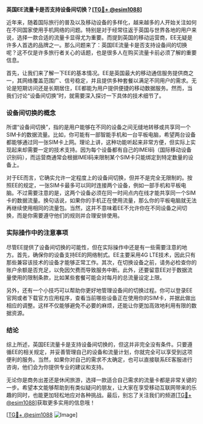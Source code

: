 **英国EE流量卡是否支持设备间切换？[[TG💪+ @esim1088](https://t.me/s/esim1088)]**

近年来，随着国际旅行的普及以及移动设备的多样化，越来越多的人开始关注如何在不同国家使用手机网络的问题。特别是对于经常往返于英国与世界各地的用户来说，选择一款合适的流量卡显得尤为重要。而提到英国的移动运营商，EE无疑是许多人首选的品牌之一。那么问题来了：英国EE流量卡是否支持设备间的切换呢？这不仅是许多旅行者关心的话题，也是很多人在购买流量卡前必须了解的重要信息。

首先，让我们来了解一下EE的基本情况。EE是英国最大的移动通信服务提供商之一，其网络覆盖范围广、信号稳定，并且提供多种套餐以满足不同用户的需求。无论是短期访问还是长期居住，EE都能为用户提供便捷的移动数据服务。然而，当我们讨论“设备间切换”时，就需要深入探讨一下具体的技术细节了。

### 设备间切换的概念

所谓“设备间切换”，指的是用户能够在不同的设备之间无缝地转移或共享同一个SIM卡的数据流量。比如，你可能有一部智能手机和一台平板电脑，希望两台设备都能够通过同一张SIM卡上网。理论上讲，这种功能听起来非常方便，但实际上实现起来却需要一定的技术支持。因为每个设备都有自己的IMEI码（国际移动设备识别码），而运营商通常会根据IMEI码来限制某个SIM卡只能绑定到特定数量的设备上。

对于EE而言，它确实允许一定程度上的设备间切换，但并不是完全无限制的。按照EE的规定，一张SIM卡最多可以同时连接两个设备，例如一部手机和平板电脑。不过需要注意的是，这两个设备必须在同一时间点内在线才能共享同一个SIM卡的数据流量。换句话说，如果你的手机正在使用流量，那么你的平板电脑就无法再继续使用相同的流量包。当然，这并不意味着EE不允许你在不同设备之间切换，而是你需要遵守他们的规则并合理安排使用。

### 实际操作中的注意事项

尽管EE提供了设备间切换的可能性，但在实际操作中还是有一些需要注意的地方。首先，确保你的设备支持EE的网络制式。EE主要采用4G LTE技术，因此只有那些兼容该技术的设备才能够正常工作。其次，在切换设备之前，请务必检查你的账户余额是否充足，以免因欠费而导致服务中断。此外，还要留意EE对于数据流量使用的限制条款，比如某些套餐可能会对每月的总流量设定上限。

另外，还有一个小技巧可以帮助你更好地管理设备间的切换过程。你可以登录EE官网或者下载官方应用程序，查看当前哪些设备正在使用你的SIM卡，并据此做出相应的调整。这样不仅能够避免不必要的麻烦，还能让你更加高效地利用有限的数据资源。

### 结论

综上所述，英国EE流量卡是支持设备间切换的，但这并非完全没有条件。只要遵循EE的相关规定，并妥善管理自己的设备和流量计划，你就完全可以享受到这项便利的服务。当然，如果你对自己的需求不太确定，也可以直接联系EE客服进行咨询，他们会为你提供专业的建议和支持。

无论你是商务出差还是休闲旅游，选择一款适合自己需求的流量卡都是非常关键的一步。希望本文能够帮助到有类似疑问的朋友，让大家在享受移动互联网带来的乐趣的同时，也能更加轻松地应对各种挑战。最后，别忘了关注我们的频道[[TG💪+ @esim1088](https://t.me/s/esim1088)]获取更多实用的信息哦！

[[TG💪+ @esim1088](https://t.me/s/esim1088) ![Image](https://i.postimg.cc/4NQfJmqS/Snipaste-2025-05-13-00-14-12.png)]
